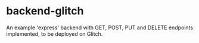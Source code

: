 # backend-glitch
An example 'express' backend with GET, POST, PUT and DELETE endpoints implemented, to be deployed on Glitch.
